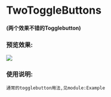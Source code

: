# TwoToggleButtons 
#### (两个效果不错的Togglebutton)

### 预览效果:
![](https://github.com/g707175425/TwoToggleButtons/blob/master/GIF.gif)

### 使用说明:
	通常的togglebutton用法,见module:Example
